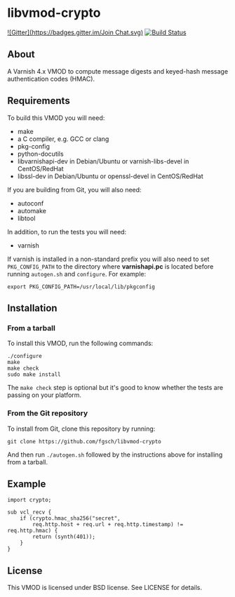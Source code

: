 libvmod-crypto
==============

[![Gitter](https://badges.gitter.im/Join Chat.svg)](https://gitter.im/fgsch/libvmod-crypto?utm_source=badge&utm_medium=badge&utm_campaign=pr-badge&utm_content=badge)
[![Build Status](https://travis-ci.org/fgsch/libvmod-crypto.svg?branch=devel)](https://travis-ci.org/fgsch/libvmod-crypto)

## About

A Varnish 4.x VMOD to compute message digests and keyed-hash message
authentication codes (HMAC).

## Requirements

To build this VMOD you will need:

* make
* a C compiler, e.g. GCC or clang
* pkg-config
* python-docutils
* libvarnishapi-dev in Debian/Ubuntu or varnish-libs-devel in CentOS/RedHat
* libssl-dev in Debian/Ubuntu or openssl-devel in CentOS/RedHat

If you are building from Git, you will also need:

* autoconf
* automake
* libtool

In addition, to run the tests you will need:

* varnish

If varnish is installed in a non-standard prefix you will also need
to set `PKG_CONFIG_PATH` to the directory where **varnishapi.pc** is
located before running `autogen.sh` and `configure`.  For example:

```
export PKG_CONFIG_PATH=/usr/local/lib/pkgconfig
```

## Installation

### From a tarball

To install this VMOD, run the following commands:

```
./configure
make
make check
sudo make install
```

The `make check` step is optional but it's good to know whether the
tests are passing on your platform.

### From the Git repository

To install from Git, clone this repository by running:

```
git clone https://github.com/fgsch/libvmod-crypto
```

And then run `./autogen.sh` followed by the instructions above for
installing from a tarball.

## Example

```
import crypto;

sub vcl_recv {
	if (crypto.hmac_sha256("secret",
	    req.http.host + req.url + req.http.timestamp) != req.http.hmac) {
		return (synth(401));
	}
}
```

## License

This VMOD is licensed under BSD license. See LICENSE for details.
